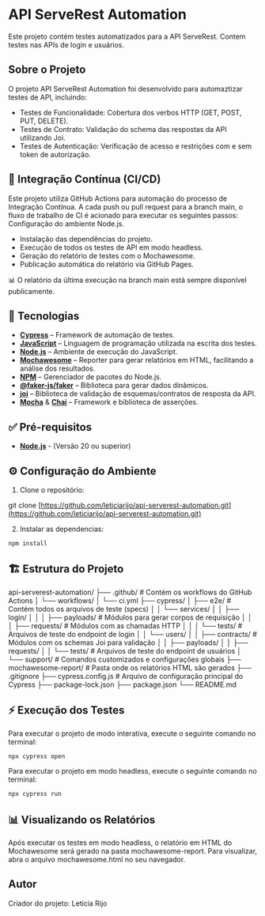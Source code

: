 # API ServeRest Automation

Este projeto contém testes automatizados para a API ServeRest. Contem testes nas APIs de login e usuários.

## Sobre o Projeto

O projeto API ServeRest Automation foi desenvolvido para automaztizar testes de API, incluindo:

- Testes de Funcionalidade: Cobertura dos verbos HTTP (GET, POST, PUT, DELETE).
- Testes de Contrato: Validação do schema das respostas da API utilizando Joi.
- Testes de Autenticação: Verificação de acesso e restrições com e sem token de autorização.


## 🔄 Integração Contínua (CI/CD)
Este projeto utiliza GitHub Actions para automação do processo de Integração Contínua. A cada push ou pull request para a branch main, o fluxo de trabalho de CI é acionado para executar os seguintes passos:
Configuração do ambiente Node.js.

- Instalação das dependências do projeto.
- Execução de todos os testes de API em modo headless.
- Geração do relatório de testes com o Mochawesome.
- Publicação automática do relatório via GitHub Pages.

📊 O relatório da última execução na branch main está sempre disponível publicamente.


## 🚀 Tecnologias

- **[Cypress](https://www.cypress.io/)** – Framework de automação de testes.
- **[JavaScript](https://developer.mozilla.org/pt-BR/docs/Web/JavaScript)** – Linguagem de programação utilizada na escrita dos testes.  
- **[Node.js](https://nodejs.org/)** – Ambiente de execução do JavaScript.  
- **[Mochawesome](https://github.com/adamgruber/mochawesome)** – Reporter para gerar relatórios em HTML, facilitando a análise dos resultados.  
- **[NPM](https://www.npmjs.com/)** – Gerenciador de pacotes do Node.js.  
- **[@faker-js/faker](https://github.com/faker-js/faker)** – Biblioteca para gerar dados dinâmicos.
- **[joi](https://joi.dev/)** – Biblioteca de validação de esquemas/contratos de resposta da API.  
- **[Mocha](https://mochajs.org/)** & **[Chai](https://www.chaijs.com/)** – Framework e biblioteca de asserções. 


## ✅ Pré-requisitos

- **[Node.js](https://nodejs.org/en/download/prebuilt-installer)** - (Versão 20 ou superior)


## ⚙️ Configuração do Ambiente

1. Clone o repositório:

git clone [https://github.com/leticiarijo/api-serverest-automation.git](https://github.com/leticiarijo/api-serverest-automation.git)

2. Instalar as dependencias:
```bash
npm install
```

## 🏗️ Estrutura do Projeto

api-serverest-automation/
├── .github/                     # Contém os workflows do GitHub Actions
│   └── workflows/
│       └── ci.yml
├── cypress/
│   ├── e2e/                     # Contém todos os arquivos de teste (specs)
│   │   └── services/
│   │       ├── login/
│   │       │   ├── payloads/    # Módulos para gerar corpos de requisição
│   │       │   ├── requests/    # Módulos com as chamadas HTTP
│   │       │   └── tests/       # Arquivos de teste do endpoint de login
│   │       └── users/
│   │           ├── contracts/   # Módulos com os schemas Joi para validação
│   │           ├── payloads/
│   │           ├── requests/
│   │           └── tests/       # Arquivos de teste do endpoint de usuários
│   └── support/                 # Comandos customizados e configurações globais
├── mochawesome-report/          # Pasta onde os relatórios HTML são gerados
├── .gitignore
├── cypress.config.js            # Arquivo de configuração principal do Cypress
├── package-lock.json
├── package.json
└── README.md

## ⚡ Execução dos Testes

Para executar o projeto de modo interativa, execute o seguinte comando no terminal:
```bash
npx cypress open 
```

Para executar o projeto em modo headless, execute o seguinte comando no terminal:
```bash
npx cypress run
```

##  📊 Visualizando os Relatórios
Após executar os testes em modo headless, o relatório em HTML do Mochawesome será gerado na pasta mochawesome-report. Para visualizar, abra o arquivo mochawesome.html no seu navegador.

## Autor
Criador do projeto: Leticia Rijo
